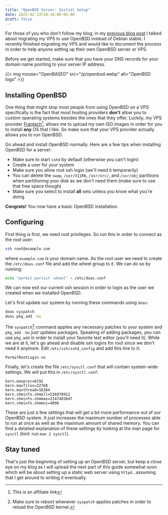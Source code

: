 ```yaml
---
title: "OpenBSD Server: Initial Setup"
date: 2025-02-13T18:10:00-05:00
draft: false
---
```


For those of you who don't follow my blog, in my
[previous blog post](/blog/migrating-my-vps) I talked about migrating my VPS to
use OpenBSD instead of Debian stable. I recently finished migrating my VPS and
would like to document the process in order to help anyone setting up their own
OpenBSD server or VPS.

Before we get started, make sure that you have your DNS records for your domain
name pointing to your server IP address.

{{< img mouse="OpenBASED" src="/p/openbsd.webp" alt="OpenBSD logo" >}}

## Installing OpenBSD

One thing that might stop most people from using OpenBSD on a VPS specifically
is the fact that most hosting providers **don't** allow you to custom
operating systems besides the ones that they offer. Luckily, my VPS provider
[Frantech](https://my.frantech.ca/aff.php?aff=6418)[^1], allows me to upload my
own ISO images in order for you to install **any** OS that I like. So make sure
that your VPS provider actually allows you to run OpenBSD.

Go ahead and install OpenBSD normally. Here are a few tips when installing
OpenBSD for a server:

- Make sure to start `sshd` by default (otherwise you can't login)
- Create a user for your system
- Make sure you allow root ssh login (we'll need it temporarily)
- You can delete the `swap`, `/usr/X11R6`, `/usr/src/`, and `/usr/obj`
partitions when partitioning your disk as we don't need them (make sure to use
that free space though)
- Make sure you select to install **all** sets unless you know what you're
doing

**Congrats!** You now have a basic OpenBSD installation.

## Configuring

First thing is first, we need root privileges. So run this in order to connect
as the root user:

``` sh
ssh root@example.com
```

where `example.com` is your domain name. As the root user we need to create the
`/etc/doas.conf` file and add the wheel group to it. We can do so by running:

``` sh
echo "permit persist :wheel" > /etc/doas.conf
```

We can now exit our current ssh session in order to login as the user we created
when we installed OpenBSD.

Let's first update our system by running these commands using `doas`:

``` sh
doas syspatch
doas pkg_add -Uu
```

The `syspatch`[^2] command applies any necessary patches to your system and `pkg_add
-Uu` just updates packages. Speaking of adding packages, you can use `pkg_add`
in order to install your favorite text editor (you'll need it).
While we are at it, let's go ahead and disable ssh
logins for root since we don't need it anymore. Edit `/etc/ssh/sshd_config` and
add this line to it:

```
PermitRootLogin no
```

Finally, let's create the file `/etc/sysctl.conf` that will contain system-wide
settings. We will put this in `/etc/sysctl.conf`:

```
kern.maxproc=8192
kern.maxfiles=32768
kern.maxthread=16384
kern.shminfo.shmall=536870912
kern.shminfo.shmmax=2147483647
kern.shminfo.shmmni=4096
```

These are just a few settings that will get a bit more performance out of our
OpenBSD system. It just increases the maximum number of processes able to run at
once as well as the maximum amount of shared memory.
You can find a detailed explanation of these settings by looking
at the man page for `sysctl` (hint: run `man 2 sysctl`).

## Stay tuned

That's just the beginning of setting up an OpenBSD server, but keep a close eye
on my blog as I will upload the next part of this guide somewhat soon which will
be about setting up a static web server using `httpd`...assuming that I get
around to writing it eventually.

[^1]: This is an affiliate link
[^2]: Make sure to reboot whenever `syspatch` applies patches in order to reload
the OpenBSD kernel.
